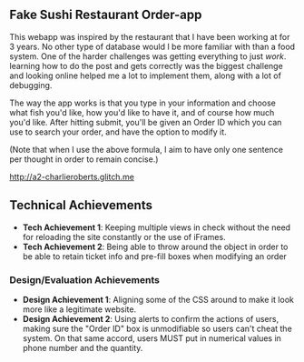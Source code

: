 
## Fake Sushi Restaurant Order-app

This webapp was inspired by the restaurant that I have been working at for 3 years. 
No other type of database would I be more familiar with than a food system. One of the harder challenges
was getting everything to just *work*. learning how to do the post and gets correctly was the biggest challenge
and looking online helped me a lot to implement them, along with a lot of debugging. 

The way the app works is that you type in your information and choose what fish you'd like, how you'd like to have it,
and of course how much you'd like. After hitting submit, you'll be given an Order ID which you can use to search your order,
and have the option to modify it.



(Note that when I use the above formula, I aim to have only one sentence per thought in order to remain concise.)

http://a2-charlieroberts.glitch.me

## Technical Achievements
- **Tech Achievement 1**: Keeping multiple views in check without the need for reloading the site constantly or the use of iFrames.
- **Tech Achievement 2**: Being able to throw around the object in order to be able to retain ticket info and pre-fill boxes when modifying an order


### Design/Evaluation Achievements
- **Design Achievement 1**: Aligning some of the CSS around to make it look more like a legitimate website. 
- **Design Achievement 2**: Using alerts to confirm the actions of users, making sure the "Order ID" box is unmodifiable so users can't cheat the system. On that same accord, users MUST put in numerical values in phone number and the quantity.
